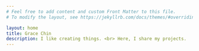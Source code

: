 ```yaml
---
# Feel free to add content and custom Front Matter to this file.
# To modify the layout, see https://jekyllrb.com/docs/themes/#overriding-theme-defaults

layout: home
title: Grace Chin
description: I like creating things. <br> Here, I share my projects.
---
```


